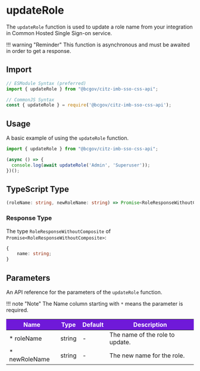 # updateRole

The `updateRole` function is used to update a role name from your integration in Common Hosted Single Sign-on service.

!!! warning "Reminder"
    This function is asynchronous and must be awaited in order to get a response.

## Import

```JavaScript
// ESModule Syntax (preferred)
import { updateRole } from "@bcgov/citz-imb-sso-css-api";

// CommonJS Syntax
const { updateRole } = require('@bcgov/citz-imb-sso-css-api');
```

## Usage

A basic example of using the `updateRole` function.

```JavaScript
import { updateRole } from "@bcgov/citz-imb-sso-css-api";

(async () => {
  console.log(await updateRole('Admin', 'Superuser'));
})();
```

## TypeScript Type

<!-- The following code block is auto generated when types in the package change. -->
<!-- TYPE: updateRole -->
```TypeScript
(roleName: string, newRoleName: string) => Promise<RoleResponseWithoutComposite>;
```

### Response Type

The type `RoleResponseWithoutComposite` of `Promise<RoleResponseWithoutComposite>`:

<!-- The following code block is auto generated when types in the package change. -->
<!-- TYPE: RoleResponseWithoutComposite -->
```TypeScript
{
    name: string;
}
```

## Parameters

An API reference for the parameters of the `updateRole` function.

!!! note "Note"
    The Name column starting with `*` means the parameter is required.

<table>
  <!-- Table columns -->
  <thead>
    <tr>
      <th style="background: #6f19d9; color: white;">Name</th>
      <th style="background: #6f19d9; color: white;">Type</th>
      <th style="background: #6f19d9; color: white;">Default</th>
      <th style="background: #6f19d9; color: white;">Description</th>
    </tr>
  </thead>

  <!-- Table rows -->
  <tbody>
    <tr>
      <td>* roleName</td>
      <td>string</td>
      <td>-</td>
      <td>The name of the role to update.</td>
    </tr>
    <tr>
      <td>* newRoleName</td>
      <td>string</td>
      <td>-</td>
      <td>The new name for the role.</td>
    </tr>
  </tbody>
</table>

